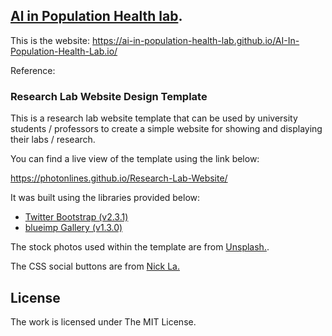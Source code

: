 ## [Al in Population Health lab](https://ai-in-population-health-lab.github.io/homePage.io/). 
This is the website: https://ai-in-population-health-lab.github.io/AI-In-Population-Health-Lab.io/  



Reference:  


### Research Lab Website Design Template

This is a research lab website template that can be used by university students / professors to create a simple website for showing and displaying their labs / research.   

You can find a live view of the template using the link below:

https://photonlines.github.io/Research-Lab-Website/

It was built using the libraries provided below:

- [Twitter Bootstrap (v2.3.1)](https://github.com/twbs/bootstrap)
- [blueimp Gallery (v1.3.0)](https://github.com/blueimp/Gallery)

The stock photos used within the template are from [Unsplash.](https://unsplash.com/). 

The CSS social buttons are from [Nick La.](http://webdesignerwall.com/tutorials/css-social-buttons)

## License

The work is licensed under The MIT License.
